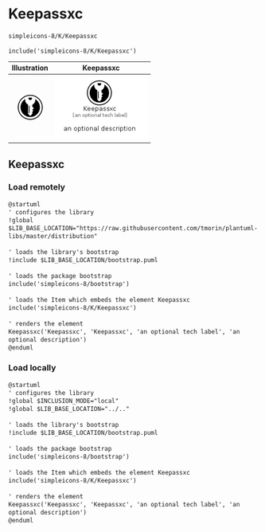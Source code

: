 # Keepassxc


```text
simpleicons-8/K/Keepassxc
```

```text
include('simpleicons-8/K/Keepassxc')
```



| Illustration | Keepassxc |
| :---: | :---: |
| ![illustration for Illustration](../../simpleicons-8/K/Keepassxc.png) | ![illustration for Keepassxc](../../simpleicons-8/K/Keepassxc.Local.png) |




## Keepassxc

### Load remotely
```plantuml
@startuml
' configures the library
!global $LIB_BASE_LOCATION="https://raw.githubusercontent.com/tmorin/plantuml-libs/master/distribution"

' loads the library's bootstrap
!include $LIB_BASE_LOCATION/bootstrap.puml

' loads the package bootstrap
include('simpleicons-8/bootstrap')

' loads the Item which embeds the element Keepassxc
include('simpleicons-8/K/Keepassxc')

' renders the element
Keepassxc('Keepassxc', 'Keepassxc', 'an optional tech label', 'an optional description')
@enduml
```

### Load locally
```plantuml
@startuml
' configures the library
!global $INCLUSION_MODE="local"
!global $LIB_BASE_LOCATION="../.."

' loads the library's bootstrap
!include $LIB_BASE_LOCATION/bootstrap.puml

' loads the package bootstrap
include('simpleicons-8/bootstrap')

' loads the Item which embeds the element Keepassxc
include('simpleicons-8/K/Keepassxc')

' renders the element
Keepassxc('Keepassxc', 'Keepassxc', 'an optional tech label', 'an optional description')
@enduml
```

